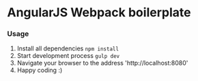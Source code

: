 # AngularJS Webpack boilerplate

### Usage

1. Install all dependencies `npm install`
2. Start development process `gulp dev`
3. Navigate your browser to the address 'http://localhost:8080'
4. Happy coding :)
